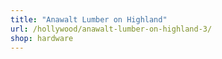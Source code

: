 ```yaml
---
title: "Anawalt Lumber on Highland"
url: /hollywood/anawalt-lumber-on-highland-3/
shop: hardware
---
```

